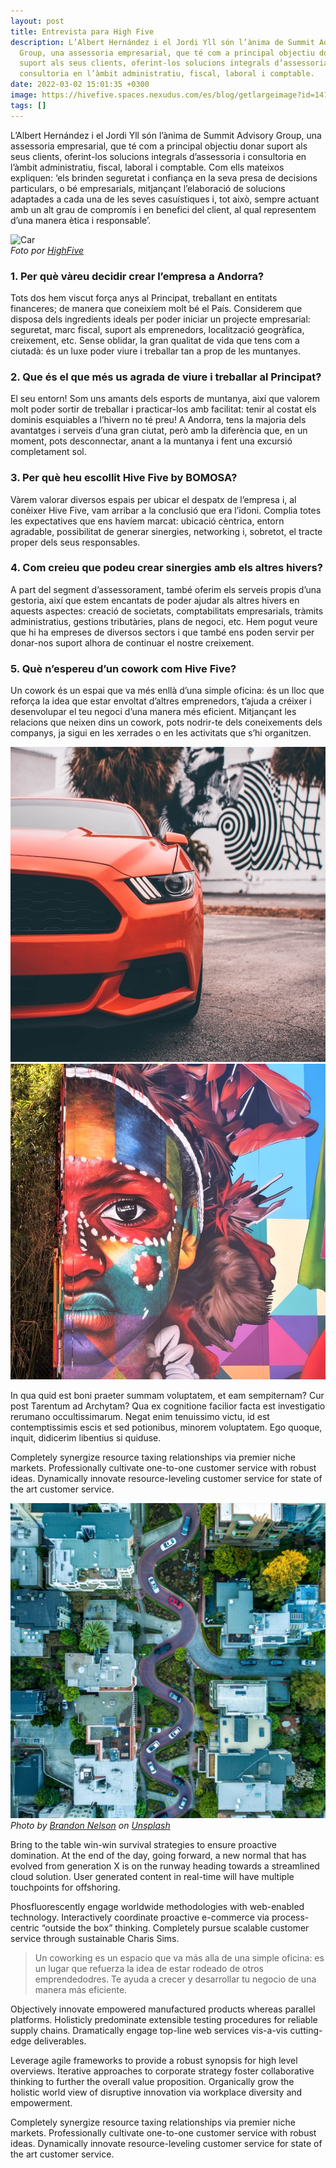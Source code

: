 ```yaml
---
layout: post
title: Entrevista para High Five
description: L’Albert Hernández i el Jordi Yll són l’ànima de Summit Advisory
  Group, una assessoria empresarial, que té com a principal objectiu donar
  suport als seus clients, oferint-los solucions integrals d’assessoria i
  consultoria en l’àmbit administratiu, fiscal, laboral i comptable.
date: 2022-03-02 15:01:35 +0300
image: https://hivefive.spaces.nexudus.com/es/blog/getlargeimage?id=1414944073&w=1500
tags: []
---
```


L’Albert Hernández i el Jordi Yll són l’ànima de Summit Advisory Group, una assessoria empresarial, que té com a principal objectiu donar suport als seus clients, oferint-los solucions integrals d’assessoria i consultoria en l’àmbit administratiu, fiscal, laboral i comptable. Com ells mateixos expliquen: ‘els brinden seguretat i confiança en la seva presa de decisions particulars, o bé empresarials, mitjançant l’elaboració de solucions adaptades a cada una de les seves casuístiques i, tot això, sempre actuant amb un alt grau de compromís i en benefici del client, al qual representem d’una manera ètica i responsable’.

<div class="gallery-box">
  <div class="gallery">
    <img src="https://hivefive.spaces.nexudus.com/en/content/images?name=WhatsApp%20Image%202021-12-02%20at%2012.39.54(1).jpeg" loading="lazy" alt="Car">
  </div>
  <em>Foto por <a href="https://hivefive.spaces.nexudus.com/es/blog/read/1414944073/entrevista-a-albert-hernández-i-jordi-yii--summit-advisory-group-s-l-" target="_blank">HighFive</a></em>
</div>

### 1. Per què vàreu decidir crear l’empresa a Andorra?
 
Tots dos hem viscut força anys al Principat, treballant en entitats financeres; de manera que coneixíem molt bé el País. Considerem que disposa dels ingredients ideals per poder iniciar un projecte empresarial: seguretat, marc fiscal, suport als emprenedors, localització geogràfica, creixement, etc. Sense oblidar, la gran qualitat de vida que tens com a ciutadà: és un luxe poder viure i treballar tan a prop de les muntanyes.
 
### 2.     Que és el que més us agrada de viure i treballar al Principat?
 
El seu entorn! Som uns amants dels esports de muntanya, així que valorem molt poder sortir de treballar i practicar-los amb facilitat: tenir al costat els dominis esquiables a l’hivern no té preu! A Andorra, tens la majoria dels avantatges i serveis d’una gran ciutat, però amb la diferència que, en un moment, pots desconnectar, anant a la muntanya i fent una excursió completament sol.
 
### 3.     Per què heu escollit Hive Five by BOMOSA?
 
Vàrem valorar diversos espais per ubicar el despatx de l’empresa i, al conèixer Hive Five, vam arribar a la conclusió que era l’idoni. Complia totes les expectatives que ens havíem marcat: ubicació cèntrica, entorn agradable, possibilitat de generar sinergies, networking i, sobretot, el tracte proper dels seus responsables.
 
### 4.     Com creieu que podeu crear sinergies amb els altres hivers?
 
A part del segment d’assessorament, també oferim els serveis propis d’una gestoria, així que estem encantats de poder ajudar als altres hivers en aquests aspectes: creació de societats, comptabilitats empresarials, tràmits administratius, gestions tributàries, plans de negoci, etc. Hem pogut veure que hi ha empreses de diversos sectors i que també ens poden servir per donar-nos suport alhora de continuar el nostre creixement.
 
### 5.     Què n’espereu d’un cowork com Hive Five?
 
Un cowork és un espai que va més enllà d’una simple oficina: és un lloc que reforça la idea que estar envoltat d’altres emprenedors, t’ajuda a créixer i desenvolupar el teu negoci d’una manera més eficient. Mitjançant les relacions que neixen dins un cowork, pots nodrir-te dels coneixements dels companys, ja sigui en les xerrades o en les activitats que s’hi organitzen.

<div class="gallery-box">
  <div class="gallery">
    <img src="/images/04-5.jpg" loading="lazy" alt="Sea">
    <img src="/images/04-3.jpg" loading="lazy" alt="San Francisco">
  </div>
</div>

In qua quid est boni praeter summam voluptatem, et eam sempiternam? Cur post Tarentum ad Archytam? Qua ex cognitione facilior facta est investigatio rerumano occultissimarum. Negat enim tenuissimo victu, id est contemptissimis escis et sed potionibus, minorem voluptatem. Ego quoque, inquit, didicerim libentius si quiduse.

Completely synergize resource taxing relationships via premier niche markets. Professionally cultivate one-to-one customer service with robust ideas. Dynamically innovate resource-leveling customer service for state of the art customer service.


<div class="gallery-box">
  <div class="gallery">
    <img src="/images/04-4.jpg" loading="lazy" alt="Woman">
  </div>
  <em>Photo by <a href="https://unsplash.com/photos/2smDZopBMso" target="_blank">Brandon Nelson</a> on <a href="https://unsplash.com/" target="_blank">Unsplash</a></em>
</div>

Bring to the table win-win survival strategies to ensure proactive domination. At the end of the day, going forward, a new normal that has evolved from generation X is on the runway heading towards a streamlined cloud solution. User generated content in real-time will have multiple touchpoints for offshoring.

Phosfluorescently engage worldwide methodologies with web-enabled technology. Interactively coordinate proactive e-commerce via process-centric “outside the box” thinking. Completely pursue scalable customer service through sustainable Charis Sims.

> Un coworking es un espacio que va más alla de una simple oficina: es un lugar que refuerza la idea de estar rodeado de otros emprendedodres. Te ayuda a crecer y desarrollar tu negocio de una manera más eficiente.

Objectively innovate empowered manufactured products whereas parallel platforms. Holisticly predominate extensible testing procedures for reliable supply chains. Dramatically engage top-line web services vis-a-vis cutting-edge deliverables.

Leverage agile frameworks to provide a robust synopsis for high level overviews. Iterative approaches to corporate strategy foster collaborative thinking to further the overall value proposition. Organically grow the holistic world view of disruptive innovation via workplace diversity and empowerment.

Completely synergize resource taxing relationships via premier niche markets. Professionally cultivate one-to-one customer service with robust ideas. Dynamically innovate resource-leveling customer service for state of the art customer service.